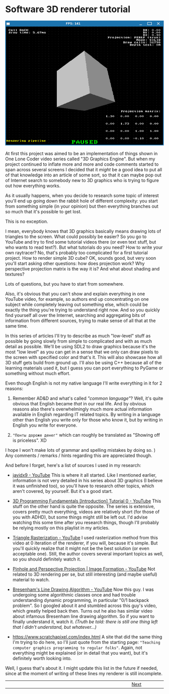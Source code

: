 # Software 3D renderer tutorial

![](images/title.png)

At first this project was aimed to be an implementation of things shown in One Lone Coder video series called "3D Graphics Engine". But when my project continued to inflate more and more and code comments started to span across several screens I decided that it *might* be a good idea to put all of that knowledge into an article of some sort, so that it can maybe pop out of Internet search to somebody new to 3D graphics who is trying to figure out how everything works.

As it usually happens, when you decide to research some topic of interest you'll end up going down the rabbit hole of different complexity: you start from something simple (in your opinion) but then everything branches out so much that it's possible to get lost. 

This is no exception.

I mean, everybody knows that 3D graphics basically means drawing lots of triangles to the screen. What could possibly be easier? So you go to YouTube and try to find some tutorial videos there (or even text stuff, but who wants to read text?). But what tutorials do you need? How to write your own raytracer? No, that's probably too complicated for a first tutorial project. How to render simple 3D cube? OK, sounds good, but very soon you'll start asking other questions: how does projection work? Why perspective projection matrix is the way it is? And what about shading and textures? 

Lots of questions, but you have to start from somewhere. 

Also, it's obvious that you can't show and explain everything in one YouTube video, for example, so authors end up concentrating on one subject while completely leaving out something else, which could be exactly the thing you're trying to understand right now. And so you quickly find yourself all over the Internet, searching and aggregating bits of information from different sources, trying to make sense of all that at the same time.

In this series of articles I'll try to describe as much "low-level" stuff as possible by going slowly from simple to complicated and with as much detail as possible. We'll be using SDL2 to draw graphics because it's the most "low level" as you can get in a sense that we only can draw pixels to the screen with specified color and that's it. This will also showcase how all 3D stuff gets build from ground up. I'll also be using C++ because all of the learning materials used it, but I guess you can port everything to PyGame or something without much effort. 

Even though English is not my native language I'll write everything in it for 2 reasons:

1. Remember AD&D and what's called *"common language"*? Well, it's quite obvious that English became *that* in our real life. And by obvious reasons also there's overwhelmingly much more actual information available in English regarding IT related topics.
   By writing in a language other than English you write only for those who know it, but by writing in English you write for everyone.

2. `"Понты дороже денег"` which can roughly be translated as "Showing off is priceless". XD

I hope I won't make lots of grammar and spelling mistakes by doing so. ) 
Any comments / remarks / hints regarding this are appreciated though.

And before I forget, here's a list of sources I used in my research:

- [javidx9 - YouTube](https://www.youtube.com/@javidx9)
  This is where it all started. Like I mentioned earlier, information is not very detailed in his series about 3D graphics (I believe it was unfinished too), so you'll have to research other topics, which aren't covered, by yourself. But it's a good start.

- [3D Programming Fundamentals [Introduction] Tutorial 0 - YouTube](https://www.youtube.com/watch?v=uehGqieEbus&list=PLqCJpWy5Fohe8ucwhksiv9hTF5sfid8lA)
  This stuff on the other hand is quite the opposite. The series is extensive, covers pretty much everything, videos are relatively short (for those of you with ADHD), but some things might still be left out. I'd advise watching this some time after you research things, though I'll probably be relying mostly on this playlist in my articles.

- [Triangle Rasterization - YouTube](https://www.youtube.com/watch?v=k5wtuKWmV48&pp=ygUWdHJpYW5nbGUgcmFzdGVyaXphdGlvbg%3D%3D)
  I used rasterization method from this video at 0 iteration of the renderer, if you will, because it's simple. But you'll quickly realize that it might not be the best solution (or even acceptable one). Still, the author covers several important topics as well, so you should definitely watch it.

- [Pinhole and Perspective Projection | Image Formation - YouTube](https://www.youtube.com/watch?v=_EhY31MSbNM)
  Not related to 3D rendering per se, but still interesting (and maybe useful) material to watch.

- [Bresenham's Line Drawing Algorithm - YouTube](https://www.youtube.com/watch?v=RGB-wlatStc)
  Now this guy. I was undergoing some algorithmic classes once and had trouble understanding dynamic programming, in particular "0/1 backpack problem". So I googled about it and stumbled across this guy's video, which greatly helped back then. Turns out he also has similar video about infamous Bresenham line drawing algorithm. So if you want to finally understand it, watch it. *(Truth be told: there is still one thing left that I didn't understand, but whatever...)*

- https://www.scratchapixel.com/index.html
  A site that did the same thing I'm trying to do here, so I'll just quote from the starting page: `"Teaching computer graphics programming to regular folks"`. Again, not everything might be explained (or in detail that you want), but it's definitely worth looking into.

Well, I guess that's about it. I might update this list in the future if needed, since at the moment of writing of these lines my renderer is still incomplete.

<center>
<table width="600px">
<tr>
  <td width="200px"></td>
  <td width="200px"></td>
  <td width="200px" align="center">
    <a href="p0.md">Next</a>
  </td>
</tr>
</table>
</center>
